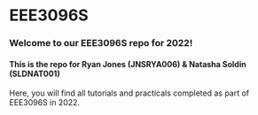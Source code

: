 # EEE3096S
### Welcome to our EEE3096S repo for 2022!

#### This is the repo for Ryan Jones (**JNSRYA006**) & Natasha Soldin (**SLDNAT001**)

Here, you will find all tutorials and practicals completed as part of EEE3096S in 2022.
